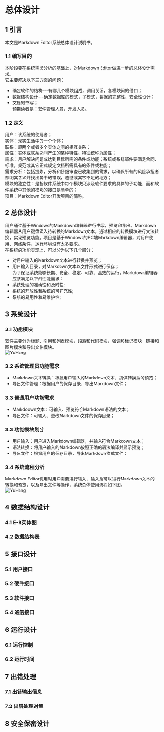 # 总体设计
## 1 引言
本文是Markdown Editor系统总体设计说明书。      

### 1.1 编写目的
本阶段要在系统需求分析的基础上，对Markdown Editor做进一步的总体设计需求。      
它主要解决以下三方面的问题：     
- 确定软件的结构---有哪几个模块组成，调用关系，各模块间的借口；     
- 数据结构设计---确定数据库的模式，子模式，数据的完整性，安全性设计；     
- 文档的书写；      
预期读者是：软件管理人员，开发人员。          

### 1.2 定义
用户：该系统的使用者；      
实体：现实生活中的一个个体；      
联系：即两个或者多个实体之间的相互关系；      
属性：实体或联系之间产生的某种特性、特征统称为属性；       
需求：用户解决问题或达到目标所需的条件或功能；系统或系统部件要满足合同、标准，规范或其它正式规定文档所需具有的条件或权能；      
需求分析：包括提炼，分析和仔细审查已收集到的需求，以确保所有的风险承担者都明其含义并找出其中的错误，遗憾或其它不足的地方；      
模块的独立性：是指软件系统中每个模块只涉及软件要求的具体的子功能，而和软件系统中其他的模块的接口是简单的；                
项目：Markdown Editor开发项目的简称。      

## 2 总体设计
用户通过基于Windows的Markdown编辑器进行书写，预览和导出。Markdown编辑器从用户键盘读入待转换的Markdown文本，通过相应的转换模块进行文法转换，实现预览功能。项目是基于Windows的PC端Markdown编辑器，对用户使用、网络条件、运行环境没有太多要求。      
在系统的功能实现上，可以分为以下几个部分：      
- 对用户输入的Markdown文本进行转换并预览；      
- 用户输入目录，对Markdown文本以文件形式进行保存；      
为了保证系统能够长期、安全、稳定、可靠、高效的运行，Markdown编辑器应该满足以下的性能需求：
- 系统处理的准确性和及时性;          
- 系统的开放性和系统的可扩充性;          
- 系统的易用性和易维护性;               

## 3 系统设计
### 3.1 功能模块
软件主要分为标题、引用和列表模块，段落和代码模块，强调和标记模块，链接和图片模块和导出文件模块。           
![YuHang](https://github.com/YuHang0121151624/Markdown-Editor-01/blob/master/img/7.jpg)       

### 3.2 系统管理员功能需求
- Markdown文本转换：根据用户输入的Markdown文本，提供转换后的预览；         
- 导出文件管理：根据用户的保存目录，导出Markdown文件；        

### 3.3 普通用户功能需求
- Markdoown文本：可输入、预览符合Markdown语法的文本；       
- 导出文件：可输入、更改Markdown文件的保存目录；        

### 3.3 功能模块划分
- 用户输入：用户进入Markdown编辑器，并输入符合Markdown文本；        
- 语法转换：将用户输入的Markdown按照正确的语法编译并显示预览；         
- 导出文件：根据用户的保存目录，导出Markdown格式文件；          

### 3.4 系统流程分析
Markdown Editor使用时用户需要进行输入，输入后可以进行Markdown文本的转换和预览，以及导出文件等操作，系统总体使用流程如下图。        
![YuHang](https://github.com/YuHang0121151624/Markdown-Editor-01/blob/master/img/8.jpg)     

## 4 数据结构设计
### 4.1 E-R实体图
### 4.2 数据结构表
## 5 接口设计
### 5.1 用户接口
### 5.2 硬件接口
### 5.3 软件接口
### 5.4 通信接口
## 6 运行设计
### 6.1 运行控制
### 6.2 运行时间
## 7 出错处理
### 7.1 出错输出信息
### 7.2 出错处理对策
## 8 安全保密设计
